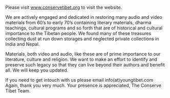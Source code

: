 Please visit www.conservetibet.org to visit the website.

We are actively engaged and dedicated in restoring many audio and video materials from 60’s to early 70’s containing literary materials, dharma teachings, cultural programs and so forth that are of historical and cultural importance to the Tibetan people. We found many of these treasures collecting dust at run down storages and neglected private collections in India and Nepal.

Materials, both video and audio, like these are of prime importance to our literature, culture and religion. We want to make an effort to identify and preserve such legacy so that they can live beyond their authors and benefit all. We will keep you updated.

If you need to get intouch with us please email info(at)youngtibet.com Again, thank you very much. Your presence is appreciated, The Conserve Tibet Team.